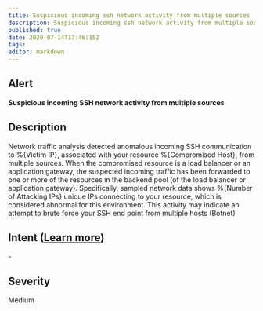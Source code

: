 ```yaml
---
title: Suspicious incoming ssh network activity from multiple sources
description: Suspicious incoming ssh network activity from multiple sources
published: true
date: 2020-07-14T17:46:15Z
tags:
editor: markdown
---
```


## Alert
**Suspicious incoming SSH network activity from multiple sources**

## Description
Network traffic analysis detected anomalous incoming SSH communication to %{Victim IP}, associated with your resource %{Compromised Host}, from multiple sources. When the compromised resource is a load balancer or an application gateway, the suspected incoming traffic has been forwarded to one or more of the resources in the backend pool (of the load balancer or application gateway). Specifically, sampled network data shows %{Number of Attacking IPs} unique IPs connecting to your resource, which is considered abnormal for this environment. This activity may indicate an attempt to brute force your SSH end point from multiple hosts (Botnet)

## Intent ([Learn more](/public/security/alerts/intentions.md))
\-

## Severity
Medium




